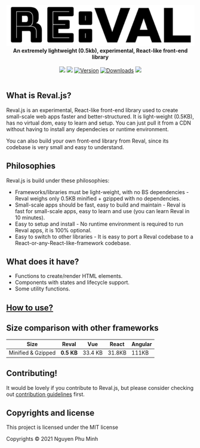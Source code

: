 <div align="center">
	<br/>
	<img src="./assets/logo.png"/>
	<br/>
	<div><b>An extremely lightweight (0.5kb), experimental, React-like front-end library </b></div>
	<br/>
	<a href="https://github.com/nguyenphuminh/reval/blob/master/LICENSE.md"><img src="https://img.shields.io/badge/license-MIT-orange.svg"/></a>
	<a href="https://bundlephobia.com/package/revaljs"><img src="https://badgen.net/bundlephobia/minzip/revaljs"/></a>
	<a href="https://www.npmjs.com/package/revaljs"><img src="https://img.shields.io/npm/v/revaljs.svg?sanitize=true" alt="Version"></a>
	<a href="https://npmcharts.com/compare/revaljs"><img src="https://img.shields.io/npm/dm/revaljs.svg?sanitize=true" alt="Downloads"></a>
	<a href="https://github.com/nguyenphuminh/reval/blob/master/.github/CONTRIBUTING.md"><img src="https://img.shields.io/badge/PRs-welcome-brightgreen.svg"></a>
</div>

<br/>

## What is Reval.js?
Reval.js is an experimental, React-like front-end library used to create small-scale web apps faster and better-structured. It is light-weight (0.5KB), has no virtual dom, easy to learn and setup. You can just pull it from a CDN without having to install any dependecies or runtime environment.

You can also build your own front-end library from Reval, since its codebase is very small and easy to understand.

## Philosophies
Reval.js is build under these philosophies:
* Frameworks/libraries must be light-weight, with no BS dependencies - Reval weighs only 0.5KB minified + gzipped with no dependencies.
* Small-scale apps should be fast, easy to build and maintain - Reval is fast for small-scale apps, easy to learn and use (you can learn Reval in 10 minutes).
* Easy to setup and install - No runtime environment is required to run Reval apps, it is 100% optional.
* Easy to switch to other libraries - It is easy to port a Reval codebase to a React-or-any-React-like-framework codebase.

## What does it have?
* Functions to create/render HTML elements.
* Components with states and lifecycle support.
* Some utility functions.

## [How to use?](tutorial.md)

## Size comparison with other frameworks
| Size               | Reval       | Vue         | React       | Angular           |
| ------------------ | ----------- | ----------- | ----------- | ----------------- |
| Minified & Gzipped | **0.5 KB**  | 33.4 KB     | 31.8KB      | 111KB             |

## Contributing!
It would be lovely if you contribute to Reval.js, but please consider checking out [contribution guidelines](https://github.com/nguyenphuminh/reval/blob/master/.github/CONTRIBUTING.md) first.

## Copyrights and license
This project is licensed under the MIT license

Copyrights © 2021 Nguyen Phu Minh
